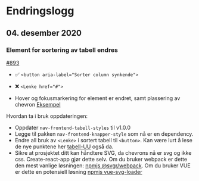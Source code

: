 # Endringslogg

## 04. desember 2020

### Element for sortering av tabell endres

[#893](https://github.com/navikt/nav-frontend-moduler/pull/893)

- ✅ `<button aria-label="Sorter column synkende">`
- ❌ `<Lenke href="#">`

- Hover og fokusmarkering for element er endret, samt plassering av chevron [Eksempel](https://design.nav.no/components/tabell#sorterbar-tabell)

Hvordan ta i bruk oppdateringen:

- Oppdater `nav-frontend-tabell-styles` til v1.0.0
- Legge til pakken `nav-frontend-knapper-style` som nå er en dependency.
- Endre all bruk av `<Lenke>` i sortert tabell til `<button>`. Kan være lurt å lese de nye punktene her [tabell-UU](https://design.nav.no/components/tabell/accessibility) også da.
- Sikre at prosjektet ditt kan håndtere SVG, da chevrons nå er svg og ikke css. Create-react-app gjør dette selv. Om du bruker webpack er dette den mest vanlige løsningen: [npmjs @svgr/webpack](https://www.npmjs.com/package/@svgr/webpack). Om du bruker VUE er dette en potensiell løsning [npmjs vue-svg-loader](https://www.npmjs.com/package/vue-svg-loader)
